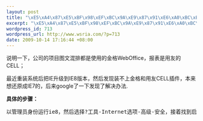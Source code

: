 ```yaml
--- 
layout: post
title: "\xE5\xA4\x87\xE5\xBF\x98\xEF\xBC\x9A\xE9\x87\x91\xE6\xA0\xBC\xE3\x80\x81\xE7\x94\xA8\xE5\x8F\x8BCELL\xE4\xB8\x8D\xE8\x83\xBD\xE5\x9C\xA8IE8\xE4\xB8\x8B\xE4\xBD\xBF\xE7\x94\xA8\xE7\x9A\x84\xE8\xA7\xA3\xE5\x86\xB3\xE5\x8A\x9E\xE6\xB3\x95"
excerpt: "\xE5\xA4\x87\xE5\xBF\x98\xEF\xBC\x9A\xE9\x87\x91\xE6\xA0\xBC\xE3\x80\x81\xE7\x94\xA8\xE5\x8F\x8BCELL\xE4\xB8\x8D\xE8\x83\xBD\xE5\x9C\xA8IE8\xE4\xB8\x8B\xE4\xBD\xBF\xE7\x94\xA8\xE7\x9A\x84\xE8\xA7\xA3\xE5\x86\xB3\xE5\x8A\x9E\xE6\xB3\x95"
wordpress_id: 713
wordpress_url: http://www.wsria.com/?p=713
date: 2009-10-14 17:16:44 +08:00
---
```

说明一下，公司的项目图文混排都是使用的金格WebOffice，报表是用友的CELL；

最近重装系统后把IE升级到IE8版本，然后发现装不上金格和用友CELL插件，本来想还原成IE7的，后来google了一下发现了解决办法.

<strong>具体的步骤：</strong>
<pre>以管理员身份运行ie8，然后选择?工具-Internet选项-高级-安全，接着找到启用内存保护帮助减少联机攻击，把前面的勾勾去掉，再选择确定，然后重新打开ie8进入页面就可以用了。</pre>
